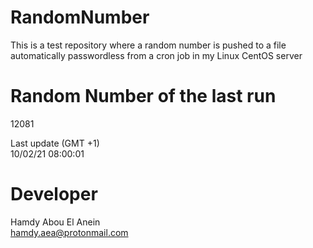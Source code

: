 # RandomNumber    
This is a test repository where a random number is pushed to a file automatically passwordless from a cron job in my Linux CentOS server    
# Random Number of the last run   
12081
      
Last update (GMT +1)    
10/02/21 08:00:01
# Developer    
Hamdy Abou El Anein   
hamdy.aea@protonmail.com
